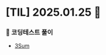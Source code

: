 # [TIL] 2025.01.25 📘

### 📝 코딩테스트 풀이
- [3Sum](https://leetcode.com/problems/3sum/?envType=problem-list-v2&envId=two-pointers)
